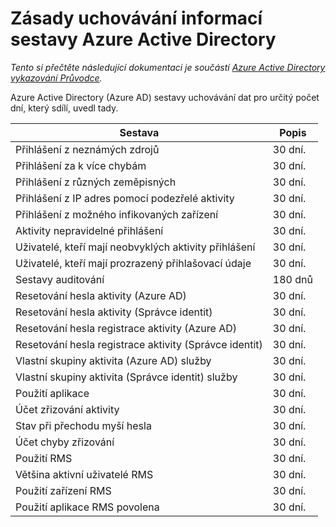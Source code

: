 <properties
    pageTitle="Zásady uchovávání informací sestavy Azure Active Directory | Microsoft Azure"
    description="Zásady uchovávání informací na dat sestav v Azure Active Directory"
    services="active-directory"
    documentationCenter=""
    authors="dhanyahk"
    manager="femila"
    editor=""/>

<tags
    ms.service="active-directory"
    ms.devlang="na"
    ms.topic="article"
    ms.tgt_pltfrm="na"
    ms.workload="identity"
    ms.date="03/07/2016"
    ms.author="dhanyahk"/>

# <a name="azure-active-directory-report-retention-policies"></a>Zásady uchovávání informací sestavy Azure Active Directory

*Tento si přečtěte následující dokumentaci je součástí [Azure Active Directory vykazování Průvodce](active-directory-reporting-guide.md).*

Azure Active Directory (Azure AD) sestavy uchovávání dat pro určitý počet dní, který sdílí, uvedl tady.

Sestava                                                  | Popis
------------------------------------------------------- | -----------
Přihlášení z neznámých zdrojů                           | 30 dní.
Přihlášení za k více chybám                        | 30 dní.
Přihlášení z různých zeměpisných                      | 30 dní.
Přihlášení z IP adres pomocí podezřelé aktivity     | 30 dní.
Přihlášení z možného infikovaných zařízení                 | 30 dní.
Aktivity nepravidelné přihlášení                              | 30 dní.
Uživatelé, kteří mají neobvyklých aktivity přihlášení                   | 30 dní.
Uživatelé, kteří mají prozrazený přihlašovací údaje                           | 30 dní.
Sestavy auditování                                            | 180 dnů
Resetování hesla aktivity (Azure AD)                      | 30 dní.
Resetování hesla aktivity (Správce identit)              | 30 dní.
Resetování hesla registrace aktivity (Azure AD)         | 30 dní.
Resetování hesla registrace aktivity (Správce identit) | 30 dní.
Vlastní skupiny aktivita (Azure AD) služby                 | 30 dní.
Vlastní skupiny aktivita (Správce identit) služby         | 30 dní.
Použití aplikace                                       | 30 dní.
Účet zřizování aktivity                           | 30 dní.
Stav při přechodu myší hesla                                | 30 dní.
Účet chyby zřizování                             | 30 dní.
Použití RMS                                               | 30 dní.
Většina aktivní uživatelé RMS                                   | 30 dní.
Použití zařízení RMS                                        | 30 dní.
Použití aplikace RMS povolena                           | 30 dní.
